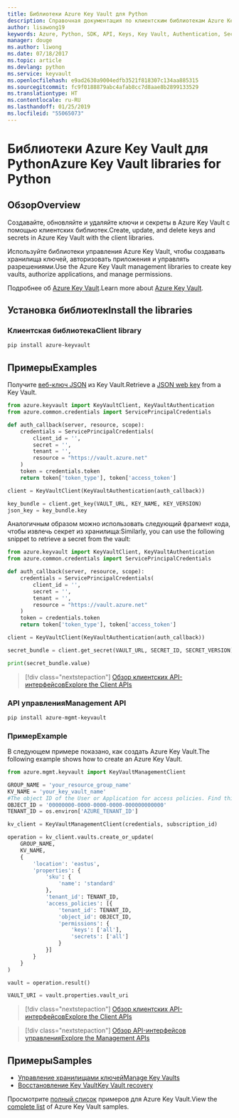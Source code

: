 ```yaml
---
title: Библиотеки Azure Key Vault для Python
description: Справочная документация по клиентским библиотекам Azure Key Vault для Python
author: lisawong19
keywords: Azure, Python, SDK, API, Keys, Key Vault, Authentication, Secret, key, security
manager: douge
ms.author: liwong
ms.date: 07/18/2017
ms.topic: article
ms.devlang: python
ms.service: keyvault
ms.openlocfilehash: e9ad2630a9004edfb3521f818307c134aa885315
ms.sourcegitcommit: fc9f0188879abc4afab8cc7d8aae8b2899133529
ms.translationtype: HT
ms.contentlocale: ru-RU
ms.lasthandoff: 01/25/2019
ms.locfileid: "55065073"
---
```

# <a name="azure-key-vault-libraries-for-python"></a><span data-ttu-id="d273c-104">Библиотеки Azure Key Vault для Python</span><span class="sxs-lookup"><span data-stu-id="d273c-104">Azure Key Vault libraries for Python</span></span>

## <a name="overview"></a><span data-ttu-id="d273c-105">Обзор</span><span class="sxs-lookup"><span data-stu-id="d273c-105">Overview</span></span>

<span data-ttu-id="d273c-106">Создавайте, обновляйте и удаляйте ключи и секреты в Azure Key Vault с помощью клиентских библиотек.</span><span class="sxs-lookup"><span data-stu-id="d273c-106">Create, update, and delete keys and secrets in Azure Key Vault with the client libraries.</span></span>

<span data-ttu-id="d273c-107">Используйте библиотеки управления Azure Key Vault, чтобы создавать хранилища ключей, авторизовать приложения и управлять разрешениями.</span><span class="sxs-lookup"><span data-stu-id="d273c-107">Use the Azure Key Vault management libraries to create key vaults, authorize applications, and manage permissions.</span></span> 

<span data-ttu-id="d273c-108">Подробнее об [Azure Key Vault](/azure/key-vault/key-vault-whatis).</span><span class="sxs-lookup"><span data-stu-id="d273c-108">Learn more about [Azure Key Vault](/azure/key-vault/key-vault-whatis).</span></span>

## <a name="install-the-libraries"></a><span data-ttu-id="d273c-109">Установка библиотек</span><span class="sxs-lookup"><span data-stu-id="d273c-109">Install the libraries</span></span>

### <a name="client-library"></a><span data-ttu-id="d273c-110">Клиентская библиотека</span><span class="sxs-lookup"><span data-stu-id="d273c-110">Client library</span></span>

```bash
pip install azure-keyvault
```

## <a name="examples"></a><span data-ttu-id="d273c-111">Примеры</span><span class="sxs-lookup"><span data-stu-id="d273c-111">Examples</span></span>

<span data-ttu-id="d273c-112">Получите [веб-ключ JSON](https://tools.ietf.org/html/draft-ietf-jose-json-web-key-18) из Key Vault.</span><span class="sxs-lookup"><span data-stu-id="d273c-112">Retrieve a [JSON web key](https://tools.ietf.org/html/draft-ietf-jose-json-web-key-18) from a Key Vault.</span></span>

```python
from azure.keyvault import KeyVaultClient, KeyVaultAuthentication
from azure.common.credentials import ServicePrincipalCredentials

def auth_callback(server, resource, scope):
    credentials = ServicePrincipalCredentials(
        client_id = '',
        secret = '',
        tenant = '',
        resource = "https://vault.azure.net"
    )
    token = credentials.token
    return token['token_type'], token['access_token']

client = KeyVaultClient(KeyVaultAuthentication(auth_callback))

key_bundle = client.get_key(VAULT_URL, KEY_NAME, KEY_VERSION)
json_key = key_bundle.key
```

<span data-ttu-id="d273c-113">Аналогичным образом можно использовать следующий фрагмент кода, чтобы извлечь секрет из хранилища:</span><span class="sxs-lookup"><span data-stu-id="d273c-113">Similarly, you can use the following snippet to retrieve a secret from the vault:</span></span>

```python
from azure.keyvault import KeyVaultClient, KeyVaultAuthentication
from azure.common.credentials import ServicePrincipalCredentials

def auth_callback(server, resource, scope):
    credentials = ServicePrincipalCredentials(
        client_id = '',
        secret = '',
        tenant = '',
        resource = "https://vault.azure.net"
    )
    token = credentials.token
    return token['token_type'], token['access_token']

client = KeyVaultClient(KeyVaultAuthentication(auth_callback))

secret_bundle = client.get_secret(VAULT_URL, SECRET_ID, SECRET_VERSION)

print(secret_bundle.value)
```

> [!div class="nextstepaction"]
> [<span data-ttu-id="d273c-114">Обзор клиентских API-интерфейсов</span><span class="sxs-lookup"><span data-stu-id="d273c-114">Explore the Client APIs</span></span>](/python/api/overview/azure/keyvault/client)

### <a name="management-api"></a><span data-ttu-id="d273c-115">API управления</span><span class="sxs-lookup"><span data-stu-id="d273c-115">Management API</span></span>

```bash
pip install azure-mgmt-keyvault
```

### <a name="example"></a><span data-ttu-id="d273c-116">Пример</span><span class="sxs-lookup"><span data-stu-id="d273c-116">Example</span></span>
<span data-ttu-id="d273c-117">В следующем примере показано, как создать Azure Key Vault.</span><span class="sxs-lookup"><span data-stu-id="d273c-117">The following example shows how to create an Azure Key Vault.</span></span> 

```python
from azure.mgmt.keyvault import KeyVaultManagementClient

GROUP_NAME = 'your_resource_group_name'
KV_NAME = 'your_key_vault_name'
#The object ID of the User or Application for access policies. Find this number in the portal
OBJECT_ID = '00000000-0000-0000-0000-000000000000'
TENANT_ID = os.environ['AZURE_TENANT_ID']

kv_client = KeyVaultManagementClient(credentials, subscription_id)

operation = kv_client.vaults.create_or_update(
    GROUP_NAME,
    KV_NAME,
    {
        'location': 'eastus',
        'properties': {
            'sku': {
                'name': 'standard'
            },
            'tenant_id': TENANT_ID,
            'access_policies': [{
                'tenant_id': TENANT_ID,
                'object_id': OBJECT_ID,
                'permissions': {
                    'keys': ['all'],
                    'secrets': ['all']
                }
            }]
        }
    }
)

vault = operation.result()

VAULT_URI = vault.properties.vault_uri
```
> [!div class="nextstepaction"]
> [<span data-ttu-id="d273c-118">Обзор клиентских API-интерфейсов</span><span class="sxs-lookup"><span data-stu-id="d273c-118">Explore the Client APIs</span></span>](/python/api/overview/azure/keyvault/client)

> [!div class="nextstepaction"]
> [<span data-ttu-id="d273c-119">Обзор API-интерфейсов управления</span><span class="sxs-lookup"><span data-stu-id="d273c-119">Explore the Management APIs</span></span>](/python/api/overview/azure/keyvault/management)

## <a name="samples"></a><span data-ttu-id="d273c-120">Примеры</span><span class="sxs-lookup"><span data-stu-id="d273c-120">Samples</span></span>
* <span data-ttu-id="d273c-121">[Управление хранилищами ключей][1]</span><span class="sxs-lookup"><span data-stu-id="d273c-121">[Manage Key Vaults][1]</span></span> 
* <span data-ttu-id="d273c-122">[Восстановление Key Vault][2]</span><span class="sxs-lookup"><span data-stu-id="d273c-122">[Key Vault recovery][2]</span></span>

[1]: https://azure.microsoft.com/resources/samples/key-vault-python-manage/
[2]: https://azure.microsoft.com/resources/samples/key-vault-recovery-python/

<span data-ttu-id="d273c-123">Просмотрите [полный список](https://azure.microsoft.com/resources/samples/?platform=python&term=key+vault) примеров для Azure Key Vault.</span><span class="sxs-lookup"><span data-stu-id="d273c-123">View the [complete list](https://azure.microsoft.com/resources/samples/?platform=python&term=key+vault) of Azure Key Vault samples.</span></span> 
